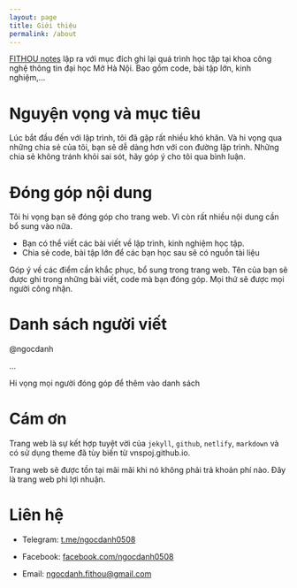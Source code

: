 ```yaml
---
layout: page
title: Giới thiệu
permalink: /about
---
```


[FITHOU notes](https://fithou.netlify.app/) lập ra với mục đích ghi lại quá trình học tập tại khoa công nghệ thông tin đại học Mở Hà Nội. Bao gồm code, bài tập lớn, kinh nghiệm,...


# Nguyện vọng và mục tiêu
Lúc bắt đầu đến với lập trình, tôi đã gặp rất nhiều khó khăn. Và hi vọng qua những chia sẻ của tôi, bạn sẽ dễ dàng hơn với con đường lập trình. Những chia sẻ không tránh khỏi sai sót, hãy góp ý cho tôi qua bình luận. 


# Đóng góp nội dung
Tôi hi vọng bạn sẽ đóng góp cho trang web. Vì còn rất nhiều nội dung cần bổ sung vào nữa.
* Bạn có thể viết các bài viết về lập trình, kinh nghiệm học tập.
* Chia sẻ code, bài tập lớn để các bạn học sau sẽ có nguồn tài liệu

Góp ý về các điểm cần khắc phục, bổ sung trong trang web. 
Tên của bạn sẽ được ghi trong những bài viết, code mà bạn đóng góp. Mọi thứ sẽ được mọi người công nhận.


# Danh sách người viết
@ngocdanh

...

Hi vọng mọi người đóng góp để thêm vào danh sách


# Cám ơn
Trang web là sự kết hợp tuyệt vời của `jekyll`, `github`, `netlify`, `markdown` và có sử dụng theme đã tùy biến từ vnspoj.github.io. 

Trang web sẽ được tồn tại mãi mãi khi nó không phải trả khoản phí nào. Đây là trang web phi lợi nhuận.

# Liên hệ

* Telegram: <a href="//t.me/ngocdanh0508" target="_blank">t.me/ngocdanh0508<a>

* Facebook: <a href="//facebook.com/ngocdanh0508" target="_blank">facebook.com/ngocdanh0508<a>

* Email: <a href="mailto:ngocdanh.fithou@gmail.com" target="_blank">ngocdanh.fithou@gmail.com<a>